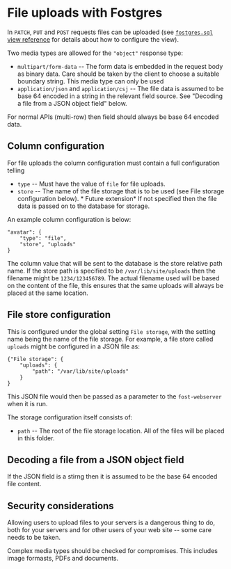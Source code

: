 # File uploads with Fostgres

In `PATCH`, `PUT` and `POST` requests files can be uploaded (see [`fostgres.sql` view reference](./Fostgres-sql-view.md) for details about how to configure the view).

Two media types are allowed for the `"object"` response type:

* `multipart/form-data` -- The form data is embedded in the request body as binary data. Care should be taken by the client to choose a suitable boundary string. This media type can only be used
* `application/json` and `application/csj` -- The file data is assumed to be base 64 encoded in a string in the relevant field source. See "Decoding a file from a JSON object field" below.

For normal APIs (multi-row) then field should always be base 64 encoded data.

## Column configuration

For file uploads the column configuration must contain a full configuration telling

* `type` -- Must have the value of `file` for file uploads.
* `store` -- The name of the file storage that is to be used (see File storage configuration below). * Future extension* If not specified then the file data is passed on to the database for storage.

An example column configuration is below:

    "avatar": {
        "type": "file",
        "store", "uploads"
    }

The column value that will be sent to the database is the store relative path name. If the store path is specified to be `/var/lib/site/uploads` then the filename might be `1234/123456789`. The actual filename used will be based on the content of the file, this ensures that the same uploads will always be placed at the same location.


## File store configuration

This is configured under the global setting `File storage`, with the setting name being the name of the file storage. For example, a file store called `uploads` might be configured in a JSON file as:

    {"File storage": {
        "uploads": {
            "path": "/var/lib/site/uploads"
        }
    }

This JSON file would then be passed as a parameter to the `fost-webserver` when it is run.

The storage configuration itself consists of:

* `path` -- The root of the file storage location. All of the files will be placed in this folder.


## Decoding a file from a JSON object field

If the JSON field is a stirng then it is assumed to be the base 64 encoded file content.


## Security considerations

Allowing users to upload files to your servers is a dangerous thing to do, both for your servers and for other users of your web site -- some care needs to be taken.

Complex media types should be checked for compromises. This includes image formasts, PDFs and documents.
